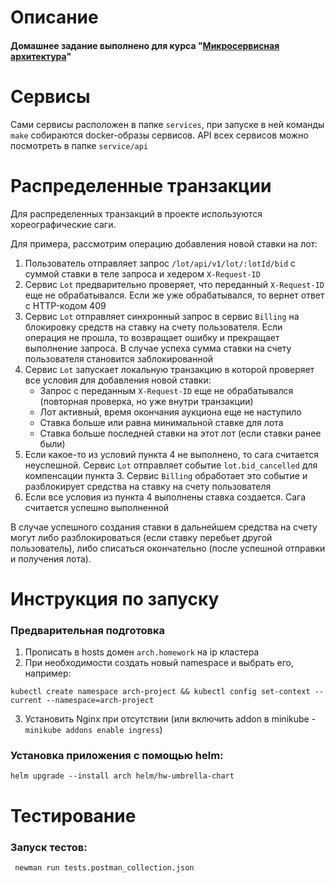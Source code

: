 # Описание
#### Домашнее задание выполнено для курса "[Микросервисная архитектура](https://otus.ru/lessons/microservice-architecture)"

# Сервисы
Сами сервисы расположен в папке `services`, при запуске в ней команды `make` собираются docker-образы сервисов.
API всех сервисов можно посмотреть в папке `service/api`

# Распределенные транзакции
Для распределенных транзакций в проекте используются хореографические саги.
  
Для примера, рассмотрим операцию добавления новой ставки на лот:
1. Пользователь отправляет запрос `/lot/api/v1/lot/:lotId/bid` с суммой ставки в теле запроса и хедером `X-Request-ID` 
2. Сервис `Lot` предварительно проверяет, что переданный `X-Request-ID` еще не обрабатывался. Если же уже обрабатывался, то вернет ответ с HTTP-кодом 409
3. Сервис `Lot` отправляет синхронный запрос в сервис `Billing` на блокировку средств на ставку на счету пользователя. Если операция не прошла, то возвращает ошибку и прекращает выполнение запроса. В случае успеха сумма ставки на счету пользователя становится заблокированной
4. Сервис `Lot` запускает локальную транзакцию в которой проверяет все условия для добавления новой ставки:
   * Запрос с переданным `X-Request-ID` еще не обрабатывался (повторная проверка, но уже внутри транзакции) 
   * Лот активный, время окончания аукциона еще не наступило
   * Ставка больше или равна минимальной ставке для лота
   * Ставка больше последней ставки на этот лот (если ставки ранее были)
5. Если какое-то из условий пункта 4 не выполнено, то сага считается неуспешной. Сервис `Lot` отправляет событие `lot.bid_cancelled` для компенсации пункта 3. Сервис `Billing` обработает это событие и разблокирует средства на ставку на счету пользователя
6. Если все условия из пункта 4 выполнены ставка создается. Сага считается успешно выполненной

В случае успешного создания ставки в дальнейшем средства на счету могут либо разблокироваться (если ставку перебьет другой пользователь), либо списаться окончательно (после успешной отправки и получения лота).

# Инструкция по запуску

### Предварительная подготовка
1. Прописать в hosts домен `arch.homework` на ip кластера
2. При необходимости создать новый namespace и выбрать его, например:
```
kubectl create namespace arch-project && kubectl config set-context --current --namespace=arch-project
```
3. Установить Nginx при отсутствии (или включить addon в minikube - `minikube addons enable ingress`)

### Установка приложения с помощью helm:
```
helm upgrade --install arch helm/hw-umbrella-chart
```
# Тестирование
### Запуск тестов:
```
 newman run tests.postman_collection.json
```